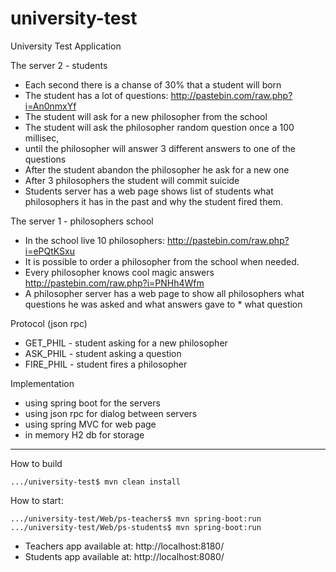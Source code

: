 # university-test
University Test Application

The server 2 - students

* Each second there is a chanse of 30% that a student will born
* The student has a lot of questions:   http://pastebin.com/raw.php?i=An0nmxYf
* The student will ask for a new philosopher from the school
* The student will ask the philosopher random question once a 100 millisec, 
* until  the philosopher will answer 3 different answers to one of the questions
* After the student abandon the philosopher he ask for a new one
* After 3 philosophers the student will commit suicide 
* Students server  has a web page shows list of students what philosophers it has in the past and why the student fired them.



The server 1  - philosophers school

* In the school live 10 philosophers: http://pastebin.com/raw.php?i=ePQtKSxu
* It is possible to order a philosopher from the school when needed.
* Every philosopher knows cool magic answers http://pastebin.com/raw.php?i=PNHh4Wfm
* A philosopher server has a web page to show all philosophers what questions he was asked and what answers gave to * what question


Protocol (json rpc)

* GET_PHIL - student asking for a new philosopher 
* ASK_PHIL - student asking a question
* FIRE_PHIL - student fires a philosopher



Implementation

* using spring boot for the servers
* using json rpc for dialog between servers
* using spring MVC for web page
* in memory H2 db for storage


---

How to build
```
.../university-test$ mvn clean install
```

How to start:
```
.../university-test/Web/ps-teachers$ mvn spring-boot:run
.../university-test/Web/ps-students$ mvn spring-boot:run
```

- Teachers app available at: http://localhost:8180/
- Students app available at: http://localhost:8080/
